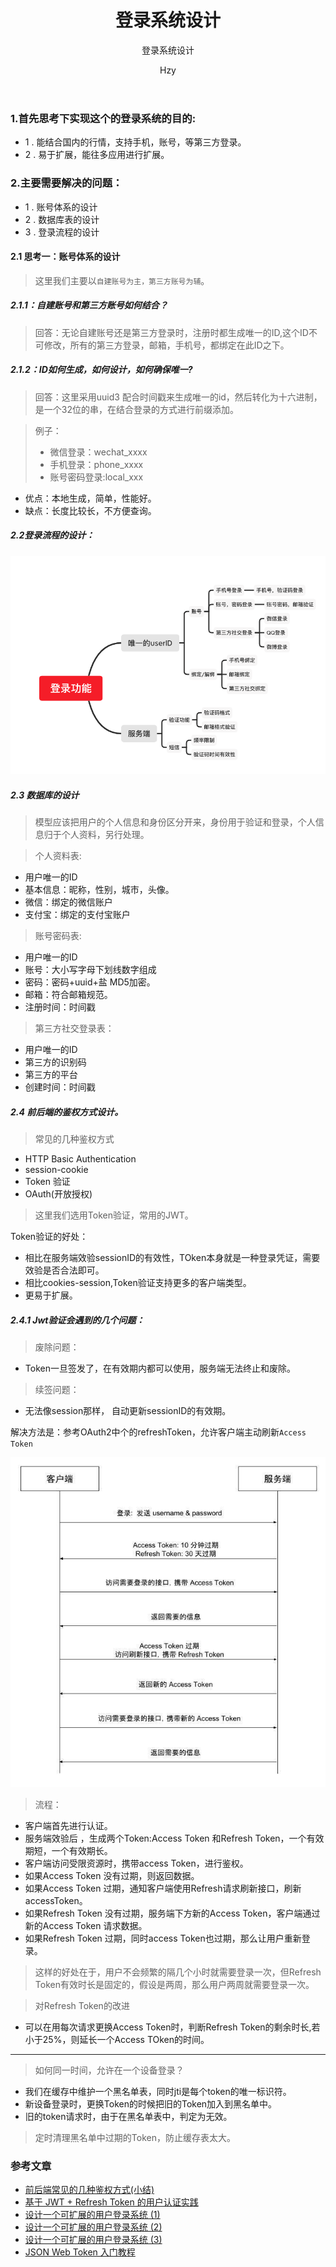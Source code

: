 ﻿---
layout: post
title: "登录系统设计"
subtitle: '登录系统设计'
author: "Hzy"
header-style: text
tags:
  - 杂货
---

### 1.首先思考下实现这个的登录系统的目的:

* 1 . 能结合国内的行情，支持手机，账号，等第三方登录。
* 2 . 易于扩展，能往多应用进行扩展。

### 2.主要需要解决的问题：

* 1 . 账号体系的设计
* 2 . 数据库表的设计
* 3 . 登录流程的设计 

#### 2.1 思考一：账号体系的设计

>  这里我们主要以`自建账号为主，第三方账号为辅`。

##### 2.1.1：自建账号和第三方账号如何结合？

>回答：无论自建账号还是第三方登录时，注册时都生成唯一的ID,这个ID不可修改，所有的第三方登录，邮箱，手机号，都绑定在此ID之下。

##### 2.1.2：ID如何生成，如何设计，如何确保唯一?

> 回答：这里采用uuid3 配合时间戳来生成唯一的id，然后转化为十六进制，是一个32位的串，在结合登录的方式进行前缀添加。

>例子：
> * 微信登录：wechat_xxxx
> * 手机登录：phone_xxxx
> * 账号密码登录:local_xxx  

* 优点：本地生成，简单，性能好。
* 缺点：长度比较长，不方便查询。


##### 2.2登录流程的设计：

![登录思维导图](/img/登录思维导图.png)

##### 2.3 数据库的设计

> 模型应该把用户的个人信息和身份区分开来，身份用于验证和登录，个人信息归于个人资料，另行处理。

> 个人资料表:
* 用户唯一的ID
* 基本信息：昵称，性别，城市，头像。
* 微信：绑定的微信账户
* 支付宝：绑定的支付宝账户


> 账号密码表:

* 用户唯一的ID
* 账号：大小写字母下划线数字组成
* 密码：密码+uuid+盐 MD5加密。
* 邮箱：符合邮箱规范。
* 注册时间：时间戳

> 第三方社交登录表：

* 用户唯一的ID
* 第三方的识别码
* 第三方的平台
* 创建时间：时间戳

##### 2.4 前后端的鉴权方式设计。

> 常见的几种鉴权方式

* HTTP Basic Authentication
* session-cookie
* Token 验证
* OAuth(开放授权)

>这里我们选用Token验证，常用的JWT。

Token验证的好处：

* 相比在服务端效验sessionID的有效性，TOken本身就是一种登录凭证，需要效验是否合法即可。
* 相比cookies-session,Token验证支持更多的客户端类型。
* 更易于扩展。

##### 2.4.1 Jwt验证会遇到的几个问题：

>废除问题：

* Token一旦签发了，在有效期内都可以使用，服务端无法终止和废除。
>续签问题：
* 无法像session那样， 自动更新sessionID的有效期。


解决方法是：参考OAuth2中个的refreshToken，允许客户端主动刷新`Access Token`

![jwt流程](/img/jwt流程.jpg)


>流程：

* 客户端首先进行认证。
* 服务端效验后 ，生成两个Token:Access Token 和Refresh Token，一个有效期短，一个有效期长。
* 客户端访问受限资源时，携带access Token，进行鉴权。
* 如果Access Token 没有过期，则返回数据。
* 如果Access Token 过期，通知客户端使用Refresh请求刷新接口，刷新accessToken。
* 如果Refresh Token 没有过期，服务端下方新的Access Token，客户端通过新的Access Token 请求数据。
* 如果Refresh Token 过期，同时access Token也过期，那么让用户重新登录。

>这样的好处在于，用户不会频繁的隔几个小时就需要登录一次，但Refresh Token有效时长是固定的，假设是两周，那么用户两周就需要登录一次。



> 对Refresh Token的改进

* 可以在用每次请求更换Access Token时，判断Refresh Token的剩余时长,若小于25%，则延长一个Access TOken的时间。

--------------

> 如何同一时间，允许在一个设备登录？

* 我们在缓存中维护一个黑名单表，同时jti是每个token的唯一标识符。
* 新设备登录时，更换Token的时候把旧的Token加入到黑名单中。
* 旧的token请求时，由于在黑名单表中，判定为无效。

>定时清理黑名单中过期的Token，防止缓存表太大。




### 参考文章

* [前后端常见的几种鉴权方式(小结)](https://www.jb51.net/article/166889.htm)
* [基于 JWT + Refresh Token 的用户认证实践](https://zhuanlan.zhihu.com/p/52300092)
* [设计一个可扩展的用户登录系统 (1)](https://www.liaoxuefeng.com/article/1029274073038464)
* [设计一个可扩展的用户登录系统 (2)](https://www.liaoxuefeng.com/article/1078848528483840)
* [设计一个可扩展的用户登录系统 (3)](https://www.liaoxuefeng.com/article/1079209877054048)
* [JSON Web Token 入门教程](https://www.ruanyifeng.com/blog/2018/07/json_web_token-tutorial.html)
